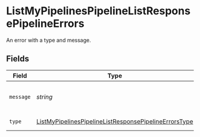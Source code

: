 # ListMyPipelinesPipelineListResponsePipelineErrors

An error with a type and message.


## Fields

| Field                                                                                                                                     | Type                                                                                                                                      | Required                                                                                                                                  | Description                                                                                                                               |
| ----------------------------------------------------------------------------------------------------------------------------------------- | ----------------------------------------------------------------------------------------------------------------------------------------- | ----------------------------------------------------------------------------------------------------------------------------------------- | ----------------------------------------------------------------------------------------------------------------------------------------- |
| `message`                                                                                                                                 | *string*                                                                                                                                  | :heavy_check_mark:                                                                                                                        | A human-readable error message.                                                                                                           |
| `type`                                                                                                                                    | [ListMyPipelinesPipelineListResponsePipelineErrorsType](../../models/operations/ListMyPipelinesPipelineListResponsePipelineErrorsType.md) | :heavy_check_mark:                                                                                                                        | The type of error.                                                                                                                        |